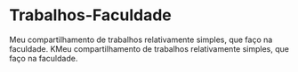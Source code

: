 # Trabalhos-Faculdade
Meu compartilhamento de trabalhos relativamente simples, que faço na faculdade. KMeu compartilhamento de trabalhos relativamente simples, que faço na faculdade.